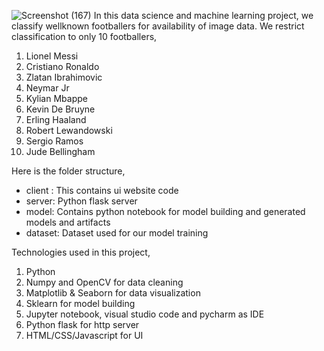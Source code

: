 ![Screenshot (167)](https://github.com/user-attachments/assets/61898a64-19fe-4d15-9e9a-6a19db45ee3d)
In this data science and machine learning project, we classify wellknown footballers for availability of image data. We restrict classification to only 10 footballers,

1. Lionel Messi
2. Cristiano Ronaldo
3. Zlatan Ibrahimovic
4. Neymar Jr
5. Kylian Mbappe
6. Kevin De Bruyne
7. Erling Haaland
8. Robert Lewandowski
9. Sergio Ramos
10. Jude Bellingham
    
Here is the folder structure,

- client : This contains ui website code
- server: Python flask server
- model: Contains python notebook for model building and generated models and artifacts
- dataset: Dataset used for our model training

Technologies used in this project,

1. Python
2. Numpy and OpenCV for data cleaning
3. Matplotlib & Seaborn for data visualization
4. Sklearn for model building
5. Jupyter notebook, visual studio code and pycharm as IDE
6. Python flask for http server
7. HTML/CSS/Javascript for UI
